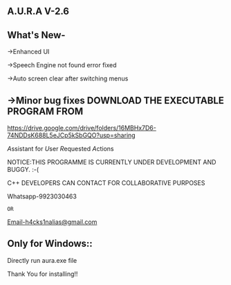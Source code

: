 A.U.R.A V-2.6
-
What's New-
-

->Enhanced UI


->Speech Engine not found error fixed


->Auto screen clear after switching menus


->Minor bug fixes
DOWNLOAD THE EXECUTABLE PROGRAM FROM
-


https://drive.google.com/drive/folders/16MBHx7D6-74NDDsK688L5eJCp5kSbGQO?usp=sharing






*A*ssistant for
*U*ser
*R*equested
*A*ctions

NOTICE:THIS PROGRAMME IS CURRENTLY UNDER DEVELOPMENT AND BUGGY. :-(


C++ DEVELOPERS CAN CONTACT FOR COLLABORATIVE PURPOSES


Whatsapp-9923030463
    
    
    OR


Email-h4cks1nalias@gmail.com


Only for Windows::
-

Directly run aura.exe file

  
  Thank You for installing!!
